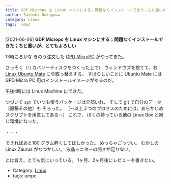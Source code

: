 ```yaml
---
title: GDP Micropc を Linux マシンにする；問題なくインストールできた；ちと重いが、とてもよろしい
author: Satoshi Nakagawa
category: Linux
tags:  umpc
---
```


[2021-06-06] **GDP Micropc を Linux マシンにする；問題なくインストールできた；ちと重いが、とてもよろしい** 

 13時ころかな
きのう注文した
[GPD MicroPC](https://www.links.co.jp/item/gpd-micropc/) がやってきた。

 さっそく（リカバリーディスクをつくった上で）
ウィンドウズを捨てて、お
[Linux Ubuntu Mate](https://ubuntu-mate.org/) に全取っ替えする。
すばらしいことに Ubuntu Mate には
GPD Micro PC 用のインストールイメージがあるのだ。

 午後4時には Linux Machine にできた。

 つづいて
`apt` でいつも使うパッケージは全部いれ、
そして git で自分のデータ（原稿その他）も
そろった。
［--以上２つのプロセスのためには、あらかじめスクリプトを用意してある--］
これで、
ぼくの持っている他の Linux Box と同じ環境になった。

 ・・・

 できればあと100 グラム軽くしてほしかった。
めっちゃごっつい。
むかしの Linux Zaurus がなつかしい。
液晶モニターの開きが足りない。

 とは言え、とても気にいっている。
1ヶ月、2ヶ月後にレビューを書きたい。

- Category: [Linux](https://merapano.github.io/categories.html#Linux)
- tags:  umpc
